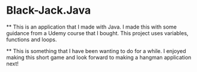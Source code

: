 # Black-Jack.Java

 ** This is an application that I made with Java.  I made this with some guidance from a Udemy course that I bought.  This project uses variables, functions and loops.
 
 ** This is something that I have been wanting to do for a while.  I enjoyed making this short game and look forward to making a hangman application next!

